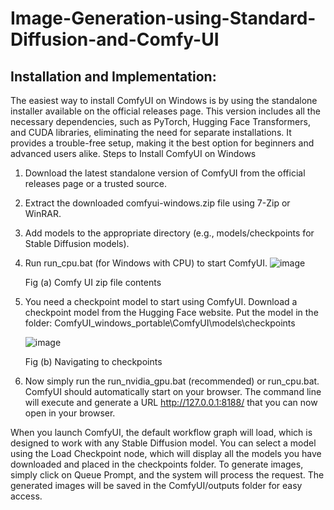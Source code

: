 # Image-Generation-using-Standard-Diffusion-and-Comfy-UI
## Installation and Implementation:
The easiest way to install ComfyUI on Windows is by using the standalone installer available on the official releases page. This version includes all the necessary dependencies, such as PyTorch, Hugging Face Transformers, and CUDA libraries, eliminating the need for separate installations. It provides a trouble-free setup, making it the best option for beginners and advanced users alike.
Steps to Install ComfyUI on Windows
1.	Download the latest standalone version of ComfyUI from the official releases page or a trusted source.
2.	Extract the downloaded comfyui-windows.zip file using 7-Zip or WinRAR.
3.	Add models to the appropriate directory (e.g., models/checkpoints for Stable Diffusion models).
4.	Run run_cpu.bat (for Windows with CPU) to start ComfyUI.
         ![image](https://github.com/user-attachments/assets/340daec8-13e3-488e-ae39-20e7d80ba1f7)
			
	Fig (a) Comfy UI zip file contents
  	
6.	You need a checkpoint model to start using ComfyUI. Download a checkpoint model from the Hugging Face website. Put the model in the folder:
ComfyUI_windows_portable\ComfyUI\models\checkpoints

     ![image](https://github.com/user-attachments/assets/ba2d0a97-dcf8-4e16-9541-6c9550bda649)
  			
	Fig (b) Navigating to checkpoints
  	
7.	Now simply run the run_nvidia_gpu.bat (recommended) or run_cpu.bat. ComfyUI should automatically start on your browser. The command line will execute and generate a URL http://127.0.0.1:8188/ that you can now open in your browser.

When you launch ComfyUI, the default workflow graph will load, which is designed to work with any Stable Diffusion model. You can select a model using the Load Checkpoint node, which will display all the models you have downloaded and placed in the checkpoints folder.
To generate images, simply click on Queue Prompt, and the system will process the request. The generated images will be saved in the ComfyUI/outputs folder for easy access.
